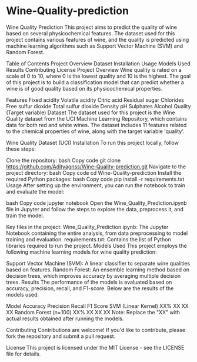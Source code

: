# Wine-Quality-prediction

Wine Quality Prediction
This project aims to predict the quality of wine based on several physicochemical features. The dataset used for this project contains various features of wine, and the quality is predicted using machine learning algorithms such as Support Vector Machine (SVM) and Random Forest.

Table of Contents
Project Overview
Dataset
Installation
Usage
Models Used
Results
Contributing
License
Project Overview
Wine quality is rated on a scale of 0 to 10, where 0 is the lowest quality and 10 is the highest. The goal of this project is to build a classification model that can predict whether a wine is of good quality based on its physicochemical properties.

Features
Fixed acidity
Volatile acidity
Citric acid
Residual sugar
Chlorides
Free sulfur dioxide
Total sulfur dioxide
Density
pH
Sulphates
Alcohol
Quality (Target variable)
Dataset
The dataset used for this project is the Wine Quality dataset from the UCI Machine Learning Repository, which contains data for both red and white wines. The dataset includes 11 features related to the chemical properties of wine, along with the target variable 'quality'.

Wine Quality Dataset (UCI)
Installation
To run this project locally, follow these steps:

Clone the repository:
bash
Copy code
git clone https://github.com/Adityagnss/Wine-Quality-prediction.git
Navigate to the project directory:
bash
Copy code
cd Wine-Quality-prediction
Install the required Python packages:
bash
Copy code
pip install -r requirements.txt
Usage
After setting up the environment, you can run the notebook to train and evaluate the model:

bash
Copy code
jupyter notebook
Open the Wine_Quality_Prediction.ipynb file in Jupyter and follow the steps to explore the data, preprocess it, and train the model.

Key files in the project:
Wine_Quality_Prediction.ipynb: The Jupyter Notebook containing the entire analysis, from data preprocessing to model training and evaluation.
requirements.txt: Contains the list of Python libraries required to run the project.
Models Used
This project employs the following machine learning models for wine quality prediction:

Support Vector Machine (SVM): A linear classifier to separate wine qualities based on features.
Random Forest: An ensemble learning method based on decision trees, which improves accuracy by averaging multiple decision trees.
Results
The performance of the models is evaluated based on accuracy, precision, recall, and F1-score. Below are the results of the models used:

Model	Accuracy	Precision	Recall	F1 Score
SVM (Linear Kernel)	XX%	XX	XX	XX
Random Forest (n=100)	XX%	XX	XX	XX
Note: Replace the "XX" with actual results obtained after running the models.

Contributing
Contributions are welcome! If you'd like to contribute, please fork the repository and submit a pull request.

License
This project is licensed under the MIT License - see the LICENSE file for details.
